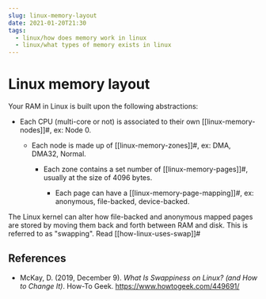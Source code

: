 ```yaml
---
slug: linux-memory-layout
date: 2021-01-20T21:30
tags: 
  - linux/how does memory work in linux
  - linux/what types of memory exists in linux
---
```


# Linux memory layout

Your RAM in Linux is built upon the following abstractions:

- Each CPU (multi-core or not) is associated to their own [[linux-memory-nodes]]#, ex: Node 0.

  - Each node is made up of [[linux-memory-zones]]#, ex: DMA, DMA32, Normal.

    - Each zone contains a set number of [[linux-memory-pages]]#, usually at the size of 4096
      bytes.

      - Each page can have a [[linux-memory-page-mapping]]#, ex: anonymous, file-backed,
        device-backed.
    
The Linux kernel can alter how file-backed and anonymous mapped pages are stored
by moving them back and forth between RAM and disk. This is referred to as
"swapping". Read [[how-linux-uses-swap]]#

## References

- McKay, D. (2019, December 9). *What Is Swappiness on Linux? (and How to Change
  It)*. How-To Geek. <https://www.howtogeek.com/449691/>
